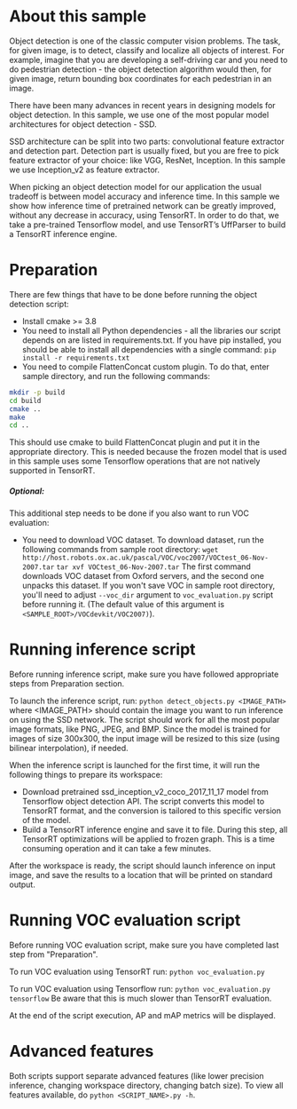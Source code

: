 # About this sample
Object detection is one of the classic computer vision problems. The task, for
given image, is to detect, classify and localize all objects of interest. For
example, imagine that you are developing a self-driving car and you need to
do pedestrian detection - the object detection algorithm would then, for given
image, return bounding box coordinates for each pedestrian in an image.

There have been many advances in recent years in designing models
for object detection. In this sample, we use one of the most popular model
architectures for object detection - SSD.

SSD architecture can be split into two parts: convolutional feature extractor
and detection part. Detection part is usually fixed, but you are free to pick
feature extractor of your choice: like VGG, ResNet, Inception. In this sample
we use Inception_v2 as feature extractor.

When picking an object detection model for our application the usual tradeoff
is between model accuracy and inference time. In this sample we show how
inference time of pretrained network can be greatly improved, without any
decrease in accuracy, using TensorRT. In order to do that, we take a pre-trained
Tensorflow model, and use TensorRT’s UffParser to build a TensorRT inference engine.


# Preparation
There are few things that have to be done before running the object detection script:
  * Install cmake >= 3.8
  * You need to install all Python dependencies - all the libraries our script
  depends on are listed in requirements.txt. If you have pip installed, you
  should be able to install all dependencies with a single command:
  `pip install -r requirements.txt`
  * You need to compile FlattenConcat custom plugin. To do that, enter sample
  directory, and run the following commands:
  ```sh
  mkdir -p build
  cd build
  cmake ..
  make
  cd ..
  ```
  This should use cmake to build FlattenConcat plugin and put it in the
  appropriate directory. This is needed because the frozen model that is
  used in this sample uses some Tensorflow operations that are not
  natively supported in TensorRT.

##### Optional:
This additional step needs to be done if you also want to run VOC evaluation:
  * You need to download VOC dataset. To download dataset, run the following
  commands from sample root directory:
  `wget http://host.robots.ox.ac.uk/pascal/VOC/voc2007/VOCtest_06-Nov-2007.tar`
  `tar xvf VOCtest_06-Nov-2007.tar`
  The first command downloads VOC dataset from Oxford servers, and the second
  one unpacks this dataset.
  If you won't save VOC in sample root directory, you'll need to adjust
  `--voc_dir` argument to `voc_evaluation.py` script before running it.
  (The default value of this argument is `<SAMPLE_ROOT>/VOCdevkit/VOC2007)`).


# Running inference script
Before running inference script, make sure you have followed appropriate steps
from Preparation section.

To launch the inference script, run:
`python detect_objects.py <IMAGE_PATH>`
where <IMAGE_PATH> should contain the image you want to run inference on using
the SSD network. The script should work for all the most popular image formats,
like PNG, JPEG, and BMP. Since the model is trained for images of size 300x300,
the input image will be resized to this size (using bilinear interpolation),
if needed.

When the inference script is launched for the first time, it will run the
following things to prepare its workspace:
  * Download pretrained ssd_inception_v2_coco_2017_11_17 model from Tensorflow
  object detection API. The script converts this model to TensorRT format,
  and the conversion is tailored to this specific version of the model.
  * Build a TensorRT inference engine and save it to file. During this step,
  all TensorRT optimizations will be applied to frozen graph. This is
  a time consuming operation and it can take a few minutes.

After the workspace is ready, the script should launch inference on input image,
and save the results to a location that will be printed on standard output.


# Running VOC evaluation script
Before running VOC evaluation script, make sure you have completed
last step from "Preparation".

To run VOC evaluation using TensorRT run:
`python voc_evaluation.py`

To run VOC evaluation using Tensorflow run:
`python voc_evaluation.py tensorflow`
Be aware that this is much slower than TensorRT evaluation.

At the end of the script execution, AP and mAP metrics will be
displayed.


# Advanced features
Both scripts support separate advanced features (like lower precision
inference, changing workspace directory, changing batch size). To
view all features available, do `python <SCRIPT_NAME>.py -h`.
